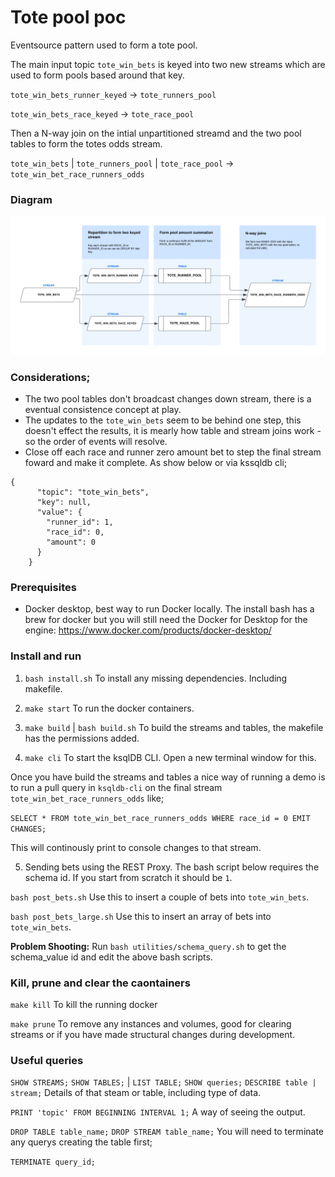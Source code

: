 # Tote pool poc

Eventsource pattern used to form a tote pool. 

The main input topic `tote_win_bets` is keyed into two new streams which are used to form pools based around that key.

`tote_win_bets_runner_keyed` -> `tote_runners_pool`

`tote_win_bets_race_keyed` -> `tote_race_pool`

Then a N-way join on the intial unpartitioned streamd and the two pool tables to form the totes odds stream.

`tote_win_bets` | `tote_runners_pool` | `tote_race_pool` -> `tote_win_bet_race_runners_odds`


### Diagram
![alt ksqldb flow](totes_ksqldb_poc.png)


### Considerations;
* The two pool tables don't broadcast changes down stream, there is a eventual consistence concept at play.  
* The updates to the `tote_win_bets` seem to be behind one step, this doesn't effect the results, it is mearly how table and stream joins work - so the order of events will resolve. 
* Close off each race and runner zero amount bet to step the final stream foward and make it complete. As show below or via kssqldb cli;

```
{
      "topic": "tote_win_bets",
      "key": null,
      "value": {
        "runner_id": 1,
        "race_id": 0,
        "amount": 0
      }
    }
 ```   

### Prerequisites
* Docker desktop, best way to run Docker locally. The install bash has a brew for docker but you will still need the Docker for Desktop for the engine: https://www.docker.com/products/docker-desktop/


### Install and run
1. `bash install.sh`
To install any missing dependencies. Including makefile.

2. `make start`
To run the docker containers.

3. `make build` | `bash build.sh`
To build the streams and tables, the makefile has the permissions added.

4. `make cli`
To start the ksqlDB CLI. Open a new terminal window for this. 

Once you have build the streams and tables a nice way of running a demo is to run a pull query in `ksqldb-cli` on the final stream `tote_win_bet_race_runners_odds` like;

`SELECT * FROM tote_win_bet_race_runners_odds WHERE race_id = 0 EMIT CHANGES;` 

This will continously print to console changes to that stream.

5. Sending bets using the REST Proxy. The bash script below requires the schema id. If you start from scratch it should be `1`. 

`bash post_bets.sh`
Use this to insert a couple of bets into `tote_win_bets`.

`bash post_bets_large.sh`
Use this to insert an array of bets into `tote_win_bets`.

**Problem Shooting:** Run `bash utilities/schema_query.sh` to get the schema_value id and edit the above bash scripts.


### Kill, prune and clear the caontainers 

`make kill`
To kill the running docker

`make prune`
To remove any instances and volumes, good for clearing streams or if you have made structural changes during development.


### Useful queries

`SHOW STREAMS;`
`SHOW TABLES;` | `LIST TABLE;`
`SHOW queries;`
`DESCRIBE table | stream;`
Details of that steam or table, including type of data.

`PRINT 'topic' FROM BEGINNING INTERVAL 1;`
A way of seeing the output.

`DROP TABLE table_name;` 
`DROP STREAM table_name;` 
You will need to terminate any querys creating the table first;

`TERMINATE query_id;` 

